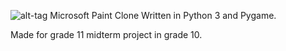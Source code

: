 ![alt-tag](https://raw.githubusercontent.com/rikinkatyal/Android-Paint/master/images/Android-Paint.png?token=AJODQpHvrWr390bOE4_ydt_Dx4ZonFGHks5UzQoHwA%3D%3D)
Microsoft Paint Clone Written in Python 3 and Pygame.

Made for grade 11 midterm project in grade 10.
